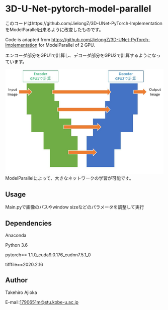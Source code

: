 # 3D-U-Net-pytorch-model-parallel
このコードはhttps://github.com/JielongZ/3D-UNet-PyTorch-Implementation をModelParallel出来るように改変したものです。

Code is adapted from https://github.com/JielongZ/3D-UNet-PyTorch-Implementation for ModelParallel of 2 GPU.

エンコーダ部分をGPU1で計算し、デコーダ部分をGPU2で計算するようになっています。

<img src="u-net.jpg" width="1000" align="below">
ModelParallelによって、大きなネットワークの学習が可能です。

## Usage
Main.pyで画像のパスやwindow sizeなどのパラメータを調整して実行


## Dependencies
Anaconda

Python 3.6

pytorch== 1.1.0_cuda9.0.176_cudnn7.5.1_0

tifffile==2020.2.16

## Author
Takehiro Ajioka

E-mail:1790651m@stu.kobe-u.ac.jp
